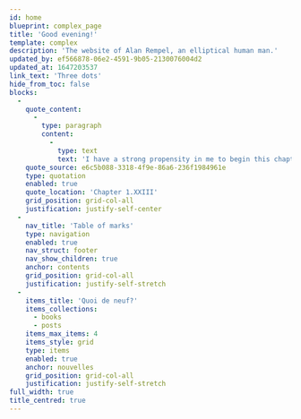 ```yaml
---
id: home
blueprint: complex_page
title: 'Good evening!'
template: complex
description: 'The website of Alan Rempel, an elliptical human man.'
updated_by: ef566878-06e2-4591-9b05-2130076004d2
updated_at: 1647203537
link_text: 'Three dots'
hide_from_toc: false
blocks:
  -
    quote_content:
      -
        type: paragraph
        content:
          -
            type: text
            text: 'I have a strong propensity in me to begin this chapter very nonsensically, and I will not balk my fancy.—Accordingly I set off thus:'
    quote_source: e6c5b088-3318-4f9e-86a6-236f1984961e
    type: quotation
    enabled: true
    quote_location: 'Chapter 1.XXIII'
    grid_position: grid-col-all
    justification: justify-self-center
  -
    nav_title: 'Table of marks'
    type: navigation
    enabled: true
    nav_struct: footer
    nav_show_children: true
    anchor: contents
    grid_position: grid-col-all
    justification: justify-self-stretch
  -
    items_title: 'Quoi de neuf?'
    items_collections:
      - books
      - posts
    items_max_items: 4
    items_style: grid
    type: items
    enabled: true
    anchor: nouvelles
    grid_position: grid-col-all
    justification: justify-self-stretch
full_width: true
title_centred: true
---
```

